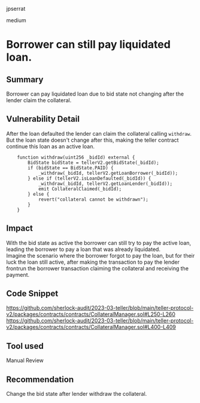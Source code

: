 jpserrat

medium

# Borrower can still pay liquidated loan.

## Summary
Borrower can pay liquidated loan due to bid state not changing after the lender claim the collateral.

## Vulnerability Detail
After the loan defaulted the lender can claim the collateral calling `withdraw`. But the loan state doesn't change after this,
making the teller contract continue this loan as an active loan.
```solidity
    function withdraw(uint256 _bidId) external {
        BidState bidState = tellerV2.getBidState(_bidId);
        if (bidState == BidState.PAID) {
            _withdraw(_bidId, tellerV2.getLoanBorrower(_bidId));
        } else if (tellerV2.isLoanDefaulted(_bidId)) {
            _withdraw(_bidId, tellerV2.getLoanLender(_bidId));
            emit CollateralClaimed(_bidId);
        } else {
            revert("collateral cannot be withdrawn");
        }
    }
```

## Impact
With the bid state as active the borrower can still try to pay the active loan, leading the borrower to pay a loan that was already liquidated.\
Imagine the scenario where the borrower forgot to pay the loan, but for their luck the loan still active, after making the transaction to pay the lender frontrun the borrower transaction claiming the collateral and receiving the payment.

## Code Snippet
https://github.com/sherlock-audit/2023-03-teller/blob/main/teller-protocol-v2/packages/contracts/contracts/CollateralManager.sol#L250-L260
https://github.com/sherlock-audit/2023-03-teller/blob/main/teller-protocol-v2/packages/contracts/contracts/CollateralManager.sol#L400-L409
## Tool used

Manual Review

## Recommendation
Change the bid state after lender withdraw the collateral.
